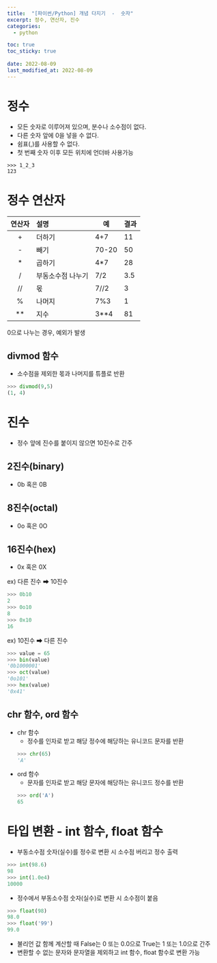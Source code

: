 ```yaml
---
title:  "[파이썬/Python] 개념 다지기  -  숫자"
excerpt: 정수, 연산자, 진수
categories:
  - python

toc: true
toc_sticky: true
 
date: 2022-08-09
last_modified_at: 2022-08-09
---
```


# 정수
- 모든 숫자로 이루어져 있으며, 분수나 소수점이 없다.
- 다른 숫자 앞에 0을 넣을 수 없다.
- 쉼표(,)를 사용할 수 없다.
- 첫 번째 숫자 이후 모든 위치에 언더바 사용가능

```
>>> 1_2_3
123
```

# 정수 연산자

|연산자|설명|예|결과|
|:---:|:---|---|---|
|+|더하기|4+7|11|
|-|빼기|70-20|50|
|*|곱하기|4*7|28|
|/|부동소수점 나누기|7/2|3.5|
|//|몫|7//2|3|
|%|나머지|7%3|1|
|**|지수|3**4|81|

0으로 나누는 경우, 예외가 발생

## divmod 함수
- 소수점을 제외한 몫과 나머지를 튜플로 반환
```python
>>> divmod(9,5)
(1, 4)
```

# 진수
- 정수 앞에 진수를 붙이지 않으면 10진수로 간주

## 2진수(binary)
- 0b 혹은 0B

## 8진수(octal)
- 0o 혹은 0O

## 16진수(hex)
- 0x 혹은 0X

ex)  다른 진수 ➡ 10진수

```python
>>> 0b10
2
>>> 0o10
8
>>> 0x10
16
```

ex)  10진수 ➡ 다른 진수
```python
>>> value = 65
>>> bin(value)
'0b1000001'
>>> oct(value)
'0o101'
>>> hex(value)
'0x41'
```

## chr 함수, ord 함수

- chr 함수
    - 정수를 인자로 받고 해당 정수에 해당하는 유니코드 문자를 반환
    ```python
    >>> chr(65)
    'A'
    ```
- ord 함수
    - 문자를 인자로 받고 해당 문자에 해당하는 유니코드 정수를 반환
    ```python
    >>> ord('A')
    65
     ```

# 타입 변환 - int 함수, float 함수

- 부동소수점 숫자(실수)를 정수로 변환 시 소수점 버리고 정수 출력
```python
>>> int(98.6)
98
>>> int(1.0e4)
10000
```
- 정수에서 부동소수점 숫자(실수)로 변환 시 소수점이 붙음
```python
>>> float(98)
98.0
>>> float('99')
99.0
```

- 불리언 값 함께 계산할 때 False는 0 또는 0.0으로 True는 1 또는 1.0으로 간주
- 변환할 수 없는 문자와 문자열을 제외하고 int 함수, float 함수로 변환 가능


